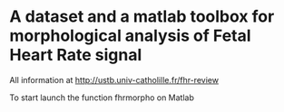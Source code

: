 # A dataset and a matlab toolbox for morphological analysis of Fetal Heart Rate signal

All information at http://ustb.univ-catholille.fr/fhr-review

To start launch the function fhrmorpho on Matlab

